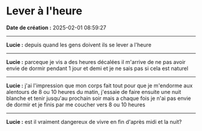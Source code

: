 # Lever à l'heure

**Date de création :** 2025-02-01 08:59:27

---

**Lucie :**
depuis quand les gens doivent ils se lever a l'heure

---

**Lucie :**
parceque je vis a des heures décalées il m'arrive de ne pas avoir envie de dormir pendant 1 jour et demi et je ne sais pas si cela est naturel

---

**Lucie :**
j'ai l'impression que mon corps fait tout pour que je m'endorme aux alentours de 8 ou 10 heures du matin, j'essaie de faire ensuite une nuit blanche et tenir jusqu'au prochain soir mais a chaque fois je n'ai pas envie de dormir et je finis par me coucher vers 8 ou 10 heures

---

**Lucie :**
est il vraiment dangereux de vivre en fin d'après midi et la nuit?
